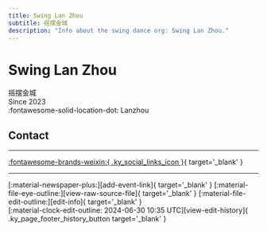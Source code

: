 ```yaml
---
title: Swing Lan Zhou
subtitle: 摇摆金城
description: "Info about the swing dance org: Swing Lan Zhou."
---
```


# Swing Lan Zhou

摇摆金城  
Since 2023  
:fontawesome-solid-location-dot: Lanzhou  


## Contact


---

 [:fontawesome-brands-weixin:{ .ky_social_links_icon }](# "swinglanzhou摇摆金城"){ target='_blank' }

---

<div class="ky_page_footer" markdown>
<div class="ky_page_footer_trailing" markdown="span">
[:material-newspaper-plus:][add-event-link]{ target='_blank' }
[:material-file-eye-outline:][view-raw-source-file]{ target='_blank' }
[:material-file-edit-outline:][edit-info]{ target='_blank' }
</div>
<div class="ky_page_footer_leading" markdown="span">
[:material-clock-edit-outline: 2024-06-30 10:35 UTC][view-edit-history]{ .ky_page_footer_history_button target='_blank' }
</div>
</div>

[add-event-link]: https://github.com/swingdance/events/issues/new?assignees=&labels=add+event&projects=&template=02-add_entity.yml&title=%5Bcn%5D%20%3CName%3E&region=cn&province=Gansu&city=Lanzhou&org_id=swing-lan-zhou "Add Event"
[view-raw-source-file]: https://github.com/swingdance/orgs/blob/main/cn/swing-lan-zhou.json "View Raw Source File"
[edit-info]: https://github.com/swingdance/orgs/issues/new?assignees=&labels=update+org&projects=&template=03-update_entity.yml&title=%5Bcn%5D%20Swing%20Lan%20Zhou&region=cn&id=swing-lan-zhou&name=Swing%20Lan%20Zhou "Edit Info"

[view-edit-history]: https://github.com/swingdance/orgs/commits/main/cn/swing-lan-zhou.json "View Edit History"
